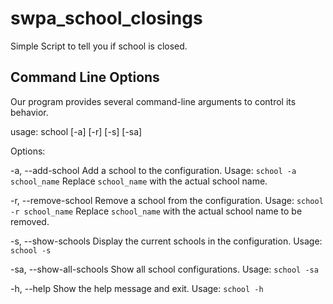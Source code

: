 # swpa_school_closings
Simple Script to tell you if school is closed.

## Command Line Options
Our program provides several command-line arguments to control its behavior.

usage: school [-a] [-r] [-s] [-sa]

Options:

-a, --add-school        Add a school to the configuration.
                        Usage: `school -a school_name`
                        Replace `school_name` with the actual school name.

-r, --remove-school     Remove a school from the configuration.
                        Usage: `school -r school_name`
                        Replace `school_name` with the actual school name to be removed.

-s, --show-schools      Display the current schools in the configuration.
                        Usage: `school -s`

-sa, --show-all-schools Show all school configurations.
                        Usage: `school -sa`

-h, --help              Show the help message and exit.
                        Usage: `school -h`
